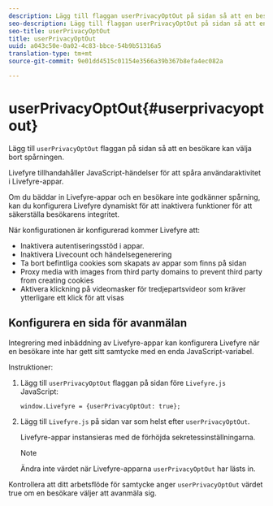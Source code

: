 ```yaml
---
description: Lägg till flaggan userPrivacyOptOut på sidan så att en besökare kan avanmäla sig från spårningen.
seo-description: Lägg till flaggan userPrivacyOptOut på sidan så att en besökare kan avanmäla sig från spårningen.
seo-title: userPrivacyOptOut
title: userPrivacyOptOut
uuid: a043c50e-0a02-4c83-bbce-54b9b51316a5
translation-type: tm+mt
source-git-commit: 9e01dd4515c01154e3566a39b367b8efa4ec082a

---
```



# userPrivacyOptOut{#userprivacyoptout}

Lägg till `userPrivacyOptOut` flaggan på sidan så att en besökare kan välja bort spårningen.

Livefyre tillhandahåller JavaScript-händelser för att spåra användaraktivitet i Livefyre-appar.

Om du bäddar in Livefyre-appar och en besökare inte godkänner spårning, kan du konfigurera Livefyre dynamiskt för att inaktivera funktioner för att säkerställa besökarens integritet.

När konfigurationen är konfigurerad kommer Livefyre att:

* Inaktivera autentiseringsstöd i appar.
* Inaktivera Livecount och händelsegenerering
* Ta bort befintliga cookies som skapats av appar som finns på sidan
* Proxy media with images from third party domains to prevent third party from creating cookies
* Aktivera klickning på videomasker för tredjepartsvideor som kräver ytterligare ett klick för att visas

## Konfigurera en sida för avanmälan

Integrering med inbäddning av Livefyre-appar kan konfigurera Livefyre när en besökare inte har gett sitt samtycke med en enda JavaScript-variabel.

Instruktioner:

1. Lägg till `userPrivacyOptOut` flaggan på sidan före `Livefyre.js` JavaScript:

   ```
   window.Livefyre = {userPrivacyOptOut: true};
   ```

1. Lägg till `Livefyre.js` på sidan var som helst efter `userPrivacyOptOut`.

   Livefyre-appar instansieras med de förhöjda sekretessinställningarna.

   >[!NOTE]
   >
   >Ändra inte värdet när Livefyre-apparna `userPrivacyOptOut` har lästs in.

Kontrollera att ditt arbetsflöde för samtycke anger `userPrivacyOptOut` värdet true om en besökare väljer att avanmäla sig.
